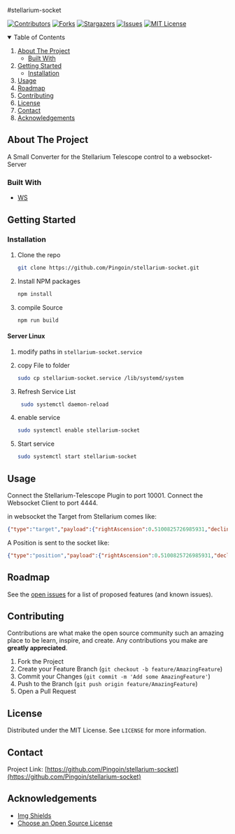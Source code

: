 #stellarium-socket

<!-- PROJECT SHIELDS -->
[![Contributors][contributors-shield]][contributors-url]
[![Forks][forks-shield]][forks-url]
[![Stargazers][stars-shield]][stars-url]
[![Issues][issues-shield]][issues-url]
[![MIT License][license-shield]][license-url]

<!-- TABLE OF CONTENTS -->
<details open="open">
  <summary>Table of Contents</summary>
  <ol>
    <li>
      <a href="#about-the-project">About The Project</a>
      <ul>
        <li><a href="#built-with">Built With</a></li>
      </ul>
    </li>
    <li>
      <a href="#getting-started">Getting Started</a>
      <ul>
        <li><a href="#installation">Installation</a></li>
      </ul>
    </li>
    <li><a href="#usage">Usage</a></li>
    <li><a href="#roadmap">Roadmap</a></li>
    <li><a href="#contributing">Contributing</a></li>
    <li><a href="#license">License</a></li>
    <li><a href="#contact">Contact</a></li>
    <li><a href="#acknowledgements">Acknowledgements</a></li>
  </ol>
</details>



<!-- ABOUT THE PROJECT -->
## About The Project

A Small Converter for the Stellarium Telescope control to a websocket-Server

### Built With

* [WS](https://github.com/websockets/ws)




<!-- GETTING STARTED -->
## Getting Started

### Installation

1. Clone the repo
   ```sh
   git clone https://github.com/Pingoin/stellarium-socket.git
   ```
2. Install NPM packages
   ```sh
   npm install
   ```
3. compile Source
   ```sh
   npm run build
   ```
#### Server Linux

1. modify paths in ``` stellarium-socket.service ```

2. copy File to folder
   ```sh
   sudo cp stellarium-socket.service /lib/systemd/system
   ```

3. Refresh Service List
   ```sh
    sudo systemctl daemon-reload
   ```
4. enable service

    ```sh
    sudo systemctl enable stellarium-socket
    ```

5. Start service

    ```sh
    sudo systemctl start stellarium-socket
    ```


<!-- USAGE EXAMPLES -->
## Usage

Connect the Stellarium-Telescope Plugin to port 10001.
Connect the Websocket Client to port 4444.

in websocket the Target from Stellarium comes like:

``` JSON
{"type":"target","payload":{"rightAscension":0.5100825726985931,"declination":-2.441045818850398}}
```

A Position is sent to the socket like:


``` JSON
{"type":"position","payload":{"rightAscension":0.5100825726985931,"declination":-2.441045818850398}}
```


<!-- ROADMAP -->
## Roadmap

See the [open issues](https://github.com/Pingoin/stellarium-socket/issues) for a list of proposed features (and known issues).



<!-- CONTRIBUTING -->
## Contributing

Contributions are what make the open source community such an amazing place to be learn, inspire, and create. Any contributions you make are **greatly appreciated**.

1. Fork the Project
2. Create your Feature Branch (`git checkout -b feature/AmazingFeature`)
3. Commit your Changes (`git commit -m 'Add some AmazingFeature'`)
4. Push to the Branch (`git push origin feature/AmazingFeature`)
5. Open a Pull Request



<!-- LICENSE -->
## License

Distributed under the MIT License. See `LICENSE` for more information.



<!-- CONTACT -->
## Contact

Project Link: [https://github.com/Pingoin/stellarium-socket](https://github.com/Pingoin/stellarium-socket)



<!-- ACKNOWLEDGEMENTS -->
## Acknowledgements

* [Img Shields](https://shields.io)
* [Choose an Open Source License](https://choosealicense.com)

<!-- MARKDOWN LINKS & IMAGES -->
<!-- https://www.markdownguide.org/basic-syntax/#reference-style-links -->
[contributors-shield]: https://img.shields.io/github/contributors/Pingoin/stellarium-socket.svg?style=for-the-badge
[contributors-url]: https://github.com/Pingoin/stellarium-socket/graphs/contributors
[forks-shield]: https://img.shields.io/github/forks/Pingoin/stellarium-socket.svg?style=for-the-badge
[forks-url]: https://github.com/Pingoin/stellarium-socket/network/members
[stars-shield]: https://img.shields.io/github/stars/Pingoin/stellarium-socket.svg?style=for-the-badge
[stars-url]: https://github.com/Pingoin/stellarium-socket/stargazers
[issues-shield]: https://img.shields.io/github/issues/Pingoin/stellarium-socket.svg?style=for-the-badge
[issues-url]: https://github.com/Pingoin/stellarium-socket/issues
[license-shield]: https://img.shields.io/github/license/Pingoin/stellarium-socket?style=for-the-badge
[license-url]: https://github.com/Pingoin/stellarium-socket/blob/master/LICENSE.txt